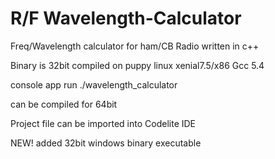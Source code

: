 # R/F Wavelength-Calculator
Freq/Wavelength calculator for ham/CB Radio written in c++

Binary is 32bit compiled on puppy linux xenial7.5/x86 Gcc 5.4

console app run ./wavelength_calculator

can be compiled for 64bit

Project file can be imported into Codelite IDE

NEW! added 32bit windows binary executable
